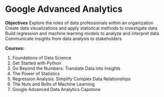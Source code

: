 # Google Advanced Analytics
**Objectives**
Explore the roles of data professionals within an organization 
Create data visualizations and apply statistical methods to investigate data
Build regression and machine learning models to analyze and interpret data
Communicate insights from data analysis to stakeholders

**Courses:**
1) Foundations of Data Science
2) Get Started with Python
3) Go Beyond the Numbers: Translate Data into Insights
4) The Power of Statistics
5) Regression Analysis: Simplify Complex Data Relationships
6) The Nuts and Bolts of Machine Learning
7) Google Advanced Data Analytics Capstone
